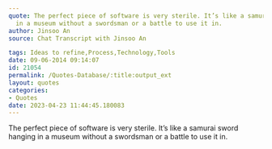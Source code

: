 ```yaml
---
quote: The perfect piece of software is very sterile. It’s like a samurai sword hanging
  in a museum without a swordsman or a battle to use it in.
author: Jinsoo An
source: Chat Transcript with Jinsoo An

tags: Ideas to refine,Process,Technology,Tools
date: 09-06-2014 09:14:07
id: 21054
permalink: /Quotes-Database/:title:output_ext
layout: quotes
categories:
- Quotes
date: 2023-04-23 11:44:45.180083
---
```

The perfect piece of software is very sterile. It’s like a samurai sword hanging in a museum without a swordsman or a battle to use it in.
